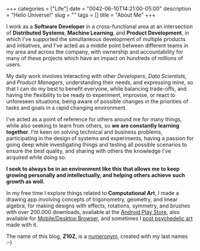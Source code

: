 +++
categories = ["Life"]
date = "0042-06-10T14:21:00-05:00"
description = "Hello Universe!"
slug = ""
tags = []
title = "About Me"
+++


I work as a **Software Developer** in a cross-functional area at an intersection of **Distributed Systems**, **Machine Learning**, and **Product Development**, in which I've supported the simultaneous development of multiple products and initiatives, and I've acted as a middle point between different teams in my area and across the company, with ownership and accountability for many of these projects which have an impact on hundreds of millions of users.

My daily work involves interacting with other _Developers_, _Data Scientists_, and _Product Managers_, understanding their needs, and expressing mine, so that I can do my best to benefit everyone, while balancing trade-offs, and having the flexibility to be ready to experiment, improvise, or react to unforeseen situations, being aware of possible changes in the priorities of tasks and goals in a rapid changing environment.

I've acted as a point of reference for others around me for many things, while also seeking to learn from others, so **we are constantly learning together**. I'm keen on solving technical and business problems, participating in the design of systems and experiments, having a passion for going deep while investigating things and testing all possible scenarios to ensure the best quality, and sharing with others the knowledge I've acquired while doing so.

**I seek to always be in an environment like this that allows me to keep growing personally and intellectually, and helping others achieve such growth as well.** 

In my free time I explore things related to **Computational Art**, I made a drawing app involving concepts of trigonometry, geometry, and linear algebra, for making designs with effects, rotations, symmetry, and brushes with over 200.000 downloads, available at the [Android Play Store](https://play.google.com/store/apps/details?id=com.zubieta.craze), also available for [Mobile/Desktop Browser](http://craze-alpha.herokuapp.com), and sometimes I [post psychedelic art](http://instagram.com/crazeapp) made with it.

The name of this blog, **Z10Z**, is a [numeronym](https://en.wikipedia.org/wiki/Numeronym), created with my last names :-)